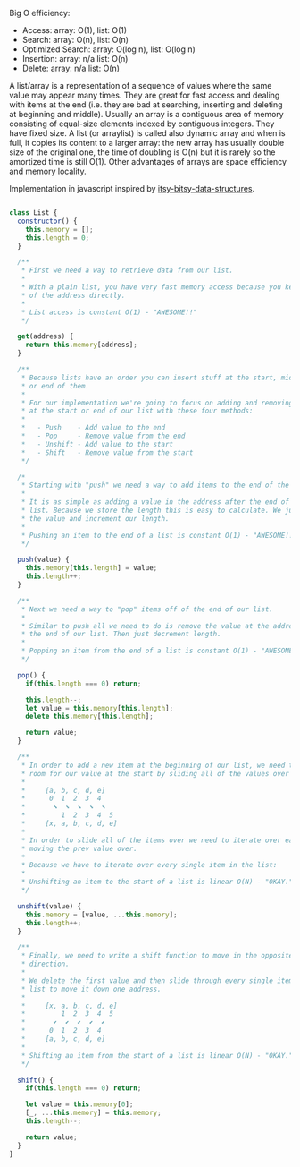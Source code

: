 Big O efficiency:
- Access:           array: O(1),      list: O(1)
- Search:           array: O(n),      list: O(n)
- Optimized Search: array: O(log n),  list: O(log n)
- Insertion:        array: n/a        list: O(n)
- Delete:           array: n/a        list: O(n)

A list/array is a representation of a sequence of values where the same value may appear many times.
They are great for fast access and dealing with items at the end (i.e. they are bad at searching, inserting and deleting at beginning and middle).
Usually an array is a contiguous area of memory consisting of equal-size elements indexed by contiguous integers. They have fixed size. A list (or arraylist) is called also dynamic array and when is full, it copies its content to a larger array: the new array has usually double size of the original one, the time of doubling is O(n) but it is rarely so the amortized time is still O(1).
Other advantages of arrays are space efficiency and memory locality.

Implementation in javascript inspired by [itsy-bitsy-data-structures](https://github.com/thejameskyle/itsy-bitsy-data-structures).

```javascript

class List {
  constructor() {
    this.memory = [];
    this.length = 0;
  }

  /**
   * First we need a way to retrieve data from our list.
   *
   * With a plain list, you have very fast memory access because you keep track
   * of the address directly.
   *
   * List access is constant O(1) - "AWESOME!!"
   */

  get(address) {
    return this.memory[address];
  }

  /**
   * Because lists have an order you can insert stuff at the start, middle,
   * or end of them.
   *
   * For our implementation we're going to focus on adding and removing values
   * at the start or end of our list with these four methods:
   *
   *   - Push    - Add value to the end
   *   - Pop     - Remove value from the end
   *   - Unshift - Add value to the start
   *   - Shift   - Remove value from the start
   */

  /*
   * Starting with "push" we need a way to add items to the end of the list.
   *
   * It is as simple as adding a value in the address after the end of our
   * list. Because we store the length this is easy to calculate. We just add
   * the value and increment our length.
   *
   * Pushing an item to the end of a list is constant O(1) - "AWESOME!!"
   */

  push(value) {
    this.memory[this.length] = value;
    this.length++;
  }

  /**
   * Next we need a way to "pop" items off of the end of our list.
   *
   * Similar to push all we need to do is remove the value at the address at
   * the end of our list. Then just decrement length.
   *
   * Popping an item from the end of a list is constant O(1) - "AWESOME!!"
   */

  pop() {
    if(this.length === 0) return;

    this.length--;
    let value = this.memory[this.length];
    delete this.memory[this.length];

    return value;
  }

  /**
   * In order to add a new item at the beginning of our list, we need to make
   * room for our value at the start by sliding all of the values over by one.
   *
   *     [a, b, c, d, e]
   *      0  1  2  3  4
   *       ⬊  ⬊  ⬊  ⬊  ⬊
   *         1  2  3  4  5
   *     [x, a, b, c, d, e]
   *
   * In order to slide all of the items over we need to iterate over each one
   * moving the prev value over.
   *
   * Because we have to iterate over every single item in the list:
   *
   * Unshifting an item to the start of a list is linear O(N) - "OKAY."
   */

  unshift(value) {
    this.memory = [value, ...this.memory];
    this.length++;
  }

  /**
   * Finally, we need to write a shift function to move in the opposite
   * direction.
   *
   * We delete the first value and then slide through every single item in the
   * list to move it down one address.
   *
   *     [x, a, b, c, d, e]
   *         1  2  3  4  5
   *       ⬋  ⬋  ⬋  ⬋  ⬋
   *      0  1  2  3  4
   *     [a, b, c, d, e]
   *
   * Shifting an item from the start of a list is linear O(N) - "OKAY."
   */

  shift() {
    if(this.length === 0) return;

    let value = this.memory[0];
    [_, ...this.memory] = this.memory;
    this.length--;

    return value;
  }
}
```
